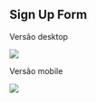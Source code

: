 ## Sign Up Form

<p>Versão desktop</p>
<img src="https://media.discordapp.net/attachments/534358018742026246/898922519564804106/page_desktop.JPG?width=668&height=346"></img>

<p>Versão mobile</p>
<img src="https://media.discordapp.net/attachments/534358018742026246/898947644238479390/versao_mobile.JPG?width=250&height=420"></img>
